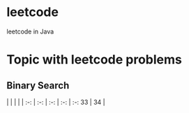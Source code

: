 # leetcode
leetcode in Java

# Topic with leetcode problems

## Binary Search
|   |     |     |     | 
:-: | :-: | :-: | :-: | :-:
33  | 34  |
